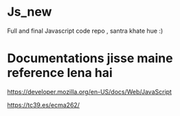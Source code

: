 # Js_new
Full and final Javascript code repo , santra khate hue :)

# Documentations jisse maine reference lena hai 
https://developer.mozilla.org/en-US/docs/Web/JavaScript

https://tc39.es/ecma262/

